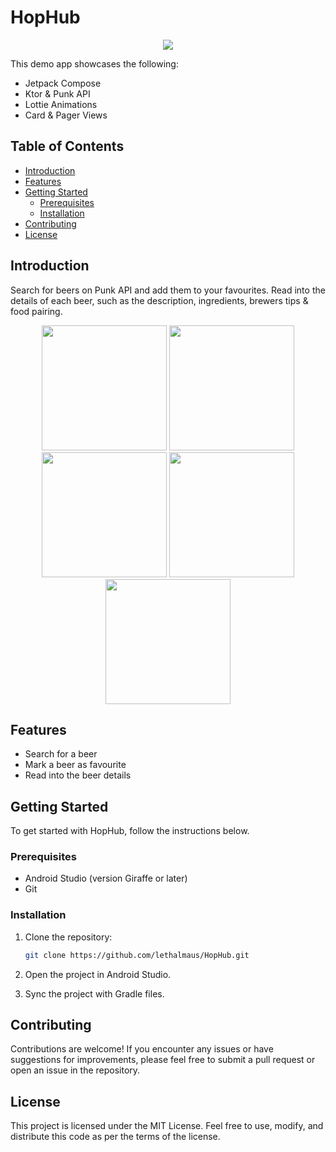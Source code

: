 # HopHub

<p align="center">
  <img src="https://lethalmaus.github.io/HopHub/app/src/main/res/mipmap-xxxhdpi/ic_launcher.webp"><br>
</p>

This demo app showcases the following:

- Jetpack Compose
- Ktor & Punk API
- Lottie Animations
- Card & Pager Views

## Table of Contents

- [Introduction](#introduction)
- [Features](#features)
- [Getting Started](#getting-started)
    - [Prerequisites](#prerequisites)
    - [Installation](#installation)
- [Contributing](#contributing)
- [License](#license)

## Introduction

Search for beers on Punk API and add them to your favourites.
Read into the details of each beer, such as the description, ingredients, brewers tips & food pairing.

<p align="center">
  <img src="https://lethalmaus.github.io/HopHub/assets/Screenshot1.png" height="200">
  <img src="https://lethalmaus.github.io/HopHub/assets/Screenshot2.png" height="200">
  <img src="https://lethalmaus.github.io/HopHub/assets/Screenshot3.png" height="200">
  <img src="https://lethalmaus.github.io/HopHub/assets/Screenshot4.png" height="200">
  <img src="https://lethalmaus.github.io/HopHub/assets/Screenshot5.png" height="200">
</p>

## Features

- Search for a beer
- Mark a beer as favourite
- Read into the beer details

## Getting Started

To get started with HopHub, follow the instructions below.

### Prerequisites

- Android Studio (version Giraffe or later)
- Git

### Installation

1. Clone the repository:

   ```bash
   git clone https://github.com/lethalmaus/HopHub.git
   ```

2. Open the project in Android Studio.
3. Sync the project with Gradle files.

## Contributing
Contributions are welcome! If you encounter any issues or have suggestions for improvements, please feel free to submit a pull request or open an issue in the repository.

## License
This project is licensed under the MIT License. Feel free to use, modify, and distribute this code as per the terms of the license.